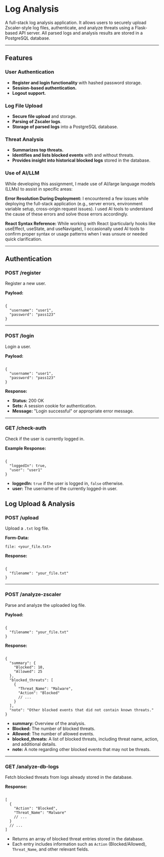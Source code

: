 # Log Analysis 

A full-stack log analysis application. It allows users to securely upload Zscaler-style log files, authenticate, and analyze threats using a Flask-based API server. All parsed logs and analysis results are stored in a PostgreSQL database.

---

## Features

###  User Authentication

- **Register and login functionality** with hashed password storage.
- **Session-based authentication.**
- **Logout support.**

### Log File Upload

- **Secure file upload** and storage.
- **Parsing of Zscaler logs**.
- **Storage of parsed logs** into a PostgreSQL database.

### Threat Analysis

- **Summarizes top threats.**
- **Identifies and lists blocked events** with and without threats.
- **Provides insight into historical blocked logs** stored in the database.

### Use of AI/LLM
While developing this assignment, I made use of AI/large language models (LLMs) to assist in specific areas:

**Error Resolution During Deployment:**
I encountered a few issues while deploying the full-stack application (e.g., server errors, environment variable setup, cross-origin request issues). I used AI tools to understand the cause of these errors and solve those errors accordingly.

**React Syntax Reference:**
While working with React (particularly hooks like useEffect, useState, and useNavigate), I occasionally used AI tools to confirm proper syntax or usage patterns when I was unsure or needed quick clarification.

---

<h2> Authentication</h2>

<h3> POST /register</h3>
<p>Register a new user.</p>

<strong>Payload:</strong>
<pre><code class="language-json">
{
  "username": "user1",
  "password": "pass123"
}
</code></pre>

<hr>

<h3>POST /login</h3>
<p>Login a user.</p>

<strong>Payload:</strong>
<pre><code class="language-json">
{
  "username": "user1",
  "password": "pass123"
}
</code></pre>

<strong>Response:</strong>
<ul>
  <li><strong>Status:</strong> 200 OK</li>
  <li><strong>Sets:</strong> A session cookie for authentication.</li>
  <li><strong>Message:</strong> "Login successful" or appropriate error message.</li>
</ul>

<hr>

<h3>GET /check-auth</h3>
<p>Check if the user is currently logged in.</p>

<strong>Example Response:</strong>
<pre><code class="language-json">
{
  "loggedIn": true,
  "user": "user1"
}
</code></pre>

<ul>
  <li><strong>loggedIn:</strong> <code>true</code> if the user is logged in, <code>false</code> otherwise.</li>
  <li><strong>user:</strong> The username of the currently logged-in user.</li>
</ul>
<h2> Log Upload & Analysis</h2>

<h3> POST /upload</h3>
<p>Upload a <code>.txt</code> log file.</p>

<strong>Form-Data:</strong>
<pre><code>file: &lt;your_file.txt&gt;</code></pre>

<strong>Response:</strong>
<pre><code class="language-json">
{
  "filename": "your_file.txt"
}
</code></pre>

<hr>

<h3> POST /analyze-zscaler</h3>
<p>Parse and analyze the uploaded log file.</p>

<strong>Payload:</strong>
<pre><code class="language-json">
{
  "filename": "your_file.txt"
}
</code></pre>

<strong>Response:</strong>
<pre><code class="language-json">
{
  "summary": {
    "Blocked": 10,
    "Allowed": 25
  },
  "blocked_threats": [
    {
      "Threat_Name": "Malware",
      "Action": "Blocked"
      // ...
    }
  ],
  "note": "Other blocked events that did not contain known threats."
}
</code></pre>

<ul>
  <li><strong>summary:</strong> Overview of the analysis.</li>
  <li><strong>Blocked:</strong> The number of blocked threats.</li>
  <li><strong>Allowed:</strong> The number of allowed events.</li>
  <li><strong>blocked_threats:</strong> A list of blocked threats, including threat name, action, and additional details.</li>
  <li><strong>note:</strong> A note regarding other blocked events that may not be threats.</li>
</ul>

<hr>

<h3> GET /analyze-db-logs</h3>
<p>Fetch blocked threats from logs already stored in the database.</p>

<strong>Response:</strong>
<pre><code class="language-json">
[
  {
    "Action": "Blocked",
    "Threat_Name": "Malware"
    // ...
  }
  // ...
]
</code></pre>

<ul>
  <li>Returns an array of blocked threat entries stored in the database.</li>
  <li>Each entry includes information such as <code>Action</code> (Blocked/Allowed), <code>Threat_Name</code>, and other relevant fields.</li>
</ul>

